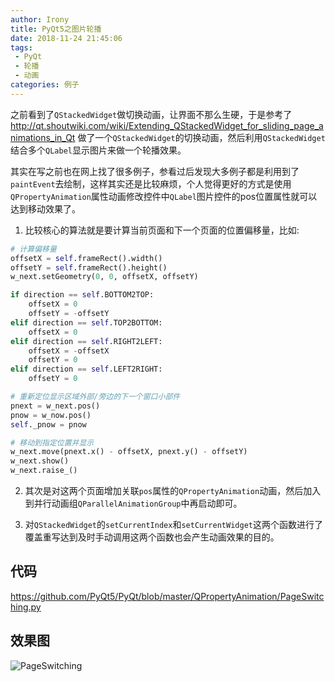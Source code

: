 ```yaml
---
author: Irony
title: PyQt5之图片轮播
date: 2018-11-24 21:45:06
tags: 
 - PyQt
 - 轮播
 - 动画
categories: 例子
---
```


之前看到了`QStackedWidget`做切换动画，让界面不那么生硬，于是参考了 http://qt.shoutwiki.com/wiki/Extending_QStackedWidget_for_sliding_page_animations_in_Qt 做了一个`QStackedWidget`的切换动画，然后利用`QStackedWidget`结合多个`QLabel`显示图片来做一个轮播效果。

其实在写之前也在网上找了很多例子，参看过后发现大多例子都是利用到了`paintEvent`去绘制，这样其实还是比较麻烦，个人觉得更好的方式是使用`QPropertyAnimation`属性动画修改控件中`QLabel`图片控件的pos位置属性就可以达到移动效果了。
<!-- more -->

1. 比较核心的算法就是要计算当前页面和下一个页面的位置偏移量，比如:

```python
# 计算偏移量
offsetX = self.frameRect().width()
offsetY = self.frameRect().height()
w_next.setGeometry(0, 0, offsetX, offsetY)

if direction == self.BOTTOM2TOP:
    offsetX = 0
    offsetY = -offsetY
elif direction == self.TOP2BOTTOM:
    offsetX = 0
elif direction == self.RIGHT2LEFT:
    offsetX = -offsetX
    offsetY = 0
elif direction == self.LEFT2RIGHT:
    offsetY = 0

# 重新定位显示区域外部/旁边的下一个窗口小部件
pnext = w_next.pos()
pnow = w_now.pos()
self._pnow = pnow

# 移动到指定位置并显示
w_next.move(pnext.x() - offsetX, pnext.y() - offsetY)
w_next.show()
w_next.raise_()
```

2. 其次是对这两个页面增加关联`pos`属性的`QPropertyAnimation`动画，然后加入到并行动画组`QParallelAnimationGroup`中再启动即可。

3. 对`QStackedWidget`的`setCurrentIndex`和`setCurrentWidget`这两个函数进行了覆盖重写达到及时手动调用这两个函数也会产生动画效果的目的。

## 代码

https://github.com/PyQt5/PyQt/blob/master/QPropertyAnimation/PageSwitching.py

## 效果图

![PageSwitching](/PyQt/QPropertyAnimation/ScreenShot/PageSwitching.gif)